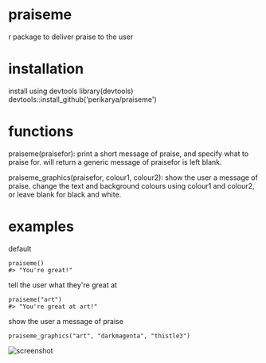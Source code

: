 # praiseme
r package to deliver praise to the user

<h1>installation</h1>
install using devtools
library(devtools)
devtools::install_github('perikarya/praiseme')

<h1>functions</h1>
praiseme(praisefor): print a short message of praise, and specify what to praise for. will return a generic message of praisefor is left blank.


praiseme_graphics(praisefor, colour1, colour2): show the user a message of praise. change the text and background colours using colour1 and colour2, or leave blank for black and white.

<h1>examples</h1>

default
```library(praiseme)
praiseme()
#> "You're great!"
```

tell the user what they're great at
```library(praiseme)
praiseme("art")
#> "You're great at art!"
```

show the user a message of praise
```library(praiseme)
praiseme_graphics("art", "darkmagenta", "thistle3")
```
![screenshot](https://i.ibb.co/TqsyYmG/Screen-Shot-2019-10-30-at-2-18-28-pm.png)
